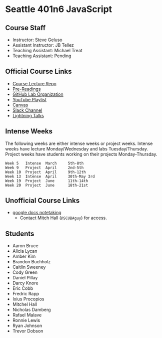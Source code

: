 # Seattle 401n6 JavaScript

## Course Staff
* Instructor: Steve Geluso
* Assistant Instructor: JB Tellez
* Teaching Assistant: Michael Treat
* Teaching Assistant: Pending

## Official Course Links
* [Course Lecture Repo](https://github.com/codefellows/seattle-javascript-401n6)
* [Pre-Readings](https://canvas.instructure.com/courses/1275855/discussion_topics)
* [GitHub Lab Organization](https://github.com/codefellows-seattle-javascript-401n6)
* [YouTube Playlist](https://www.youtube.com/playlist?list=PLVngfM2hsbi_Il-_TEUJRjD60_O6mXbcT)
* [Canvas](https://canvas.instructure.com/courses/1275855?invitation=2r8oiMQxWUciByi06iHqPZ3sm4R8D0McaTbPwl6f)
* [Slack Channel](https://codefellows.slack.com/messages/C90EA7SKH)
* [Lightning Talks](https://docs.google.com/spreadsheets/d/1ZyS3L9MR8BtZOd6pNxiOoA20DNLj7psTc16vAlesiuM/edit#gid=0)

## Intense Weeks
The following weeks are either intense weeks or project weeks. Intense weeks
have lecture Monday/Wednesday and labs Tuesday/Thursday. Project weeks have
students working on their projects Monday-Thursday.

```Week 1   Intense  February  5th-8th
Week 5   Intense  March     5th-8th
Week 9   Project  April     2nd-5th
Week 10  Project  April     9th-12th
Week 13  Intense  April     30th-May 3rd
Week 19  Project  June      11th-14th
Week 20  Project  June      18th-21st
```

## Unofficial Course Links
* [google docs notetaking](https://docs.google.com/document/d/1h9HvyxZqHfFQRRWhcBwDLLk-IHav06xh7TRpGLvJ1UE/edit)
  * Contact Mitch Hall (`@SCUBAguy`) for access.

## Students
* Aaron	Bruce
* Alicia Lycan
* Amber	Kim
* Brandon	Buchholz
* Caitlin	Sweeney
* Cody Green
* Daniel Pillay
* Darcy	Knore
* Eric Cobb
* Fredric	Rapp
* Ixius	Procopios
* Mitchel	Hall
* Nicholas Damberg
* Rafael Malave
* Ronnie Lewis
* Ryan Johnson
* Trevor Dobson
